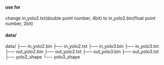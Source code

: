 #### use for
change in_yolo2.txt(double point number, 4bit) to in_yolo2.bin(float point number, 2bit)



#### data/
data/
├── in_yolo2.bin
├── in_yolo2.txt
├── in_yolo3.bin
├── in_yolo3.txt
├── out_yolo2.bin
├── out_yolo2.txt
├── out_yolo3.bin
├── out_yolo3.txt
├── yolo2_shape
└── yolo3_shape





